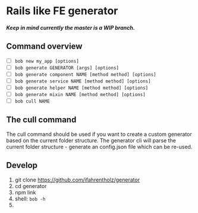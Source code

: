 Rails like FE generator
=======================

##### Keep in mind currently the master is a WIP branch.

## Command overview

- [ ] `bob new my_app [options]`
- [ ] `bob generate GENERATOR [args] [options]`
- [ ] `bob generate component NAME [method method] [options]`
- [ ] `bob generate service NAME [method method] [options]`
- [ ] `bob generate helper NAME [method method] [options]`
- [ ] `bob generate mixin NAME [method method] [options]`
- [ ] `bob cull NAME` 

## The cull command

The cull command should be used if you want to create a custom generator based on the current folder structure.
The generator cli will parse the current folder structure - generate an config.json file which can be re-used. 

## Develop
1. git clone https://github.com/ifahrentholz/generator
2. cd generator
3. npm link
4. shell: `bob -h`
5. 
